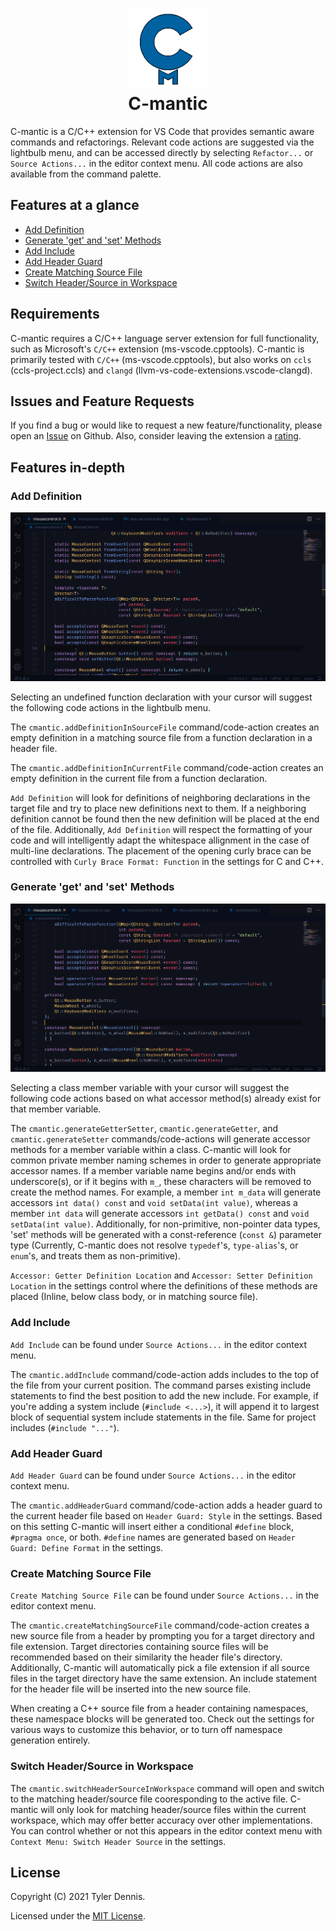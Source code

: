 <h1 align="center">
    <img src="./images/cmantic.png" width="128">
    <br>
    C-mantic
</h1>

C-mantic is a C/C++ extension for VS Code that provides semantic aware commands and refactorings. Relevant code actions are suggested via the lightbulb menu, and can be accessed directly by selecting `Refactor...` or `Source Actions...` in the editor context menu. All code actions are also available from the command palette.

## Features at a glance

- [Add Definition](#add-definition)
- [Generate 'get' and 'set' Methods](#generate-get-and-set-methods)
- [Add Include](#add-include)
- [Add Header Guard](#add-header-guard)
- [Create Matching Source File](#create-matching-source-file)
- [Switch Header/Source in Workspace](#switch-headersource-in-workspace)

## Requirements

C-mantic requires a C/C++ language server extension for full functionality, such as Microsoft's `C/C++` extension (ms-vscode.cpptools). C-mantic is primarily tested with `C/C++` (ms-vscode.cpptools), but also works on `ccls` (ccls-project.ccls) and `clangd` (llvm-vs-code-extensions.vscode-clangd).

## Issues and Feature Requests

If you find a bug or would like to request a new feature/functionality, please open an [Issue](https://github.com/BigBahss/vscode-cmantic/issues) on Github. Also, consider leaving the extension a [rating](https://marketplace.visualstudio.com/items?itemName=tdennis4496.cmantic#review-details).

## Features in-depth

### Add Definition

![Add Definition](./images/add_definition.gif)

Selecting an undefined function declaration with your cursor will suggest the following code actions in the lightbulb menu.

The `cmantic.addDefinitionInSourceFile` command/code-action creates an empty definition in a matching source file from a function declaration in a header file.

The `cmantic.addDefinitionInCurrentFile` command/code-action creates an empty definition in the current file from a function declaration.

`Add Definition` will look for definitions of neighboring declarations in the target file and try to place new definitions next to them. If a neighboring definition cannot be found then the new definition will be placed at the end of the file. Additionally, `Add Definition` will respect the formatting of your code and will intelligently adapt the whitespace allignment in the case of multi-line declarations. The placement of the opening curly brace can be controlled with `Curly Brace Format: Function` in the settings for C and C++.

### Generate 'get' and 'set' Methods

![Generate Accessors](./images/generate_accessors.gif)

Selecting a class member variable with your cursor will suggest the following code actions based on what accessor method(s) already exist for that member variable.

The `cmantic.generateGetterSetter`, `cmantic.generateGetter`, and `cmantic.generateSetter` commands/code-actions will generate accessor methods for a member variable within a class. C-mantic will look for common private member naming schemes in order to generate appropriate accessor names. If a member variable name begins and/or ends with underscore(s), or if it begins with `m_`, these characters will be removed to create the method names. For example, a member `int m_data` will generate accessors `int data() const` and `void setData(int value)`, whereas a member `int data` will generate accessors `int getData() const` and `void setData(int value)`. Additionally, for non-primitive, non-pointer data types, 'set' methods will be generated with a const-reference (`const &`) parameter type (Currently, C-mantic does not resolve `typedef`'s, `type-alias`'s, or `enum`'s, and treats them as non-primitive).

`Accessor: Getter Definition Location` and `Accessor: Setter Definition Location` in the settings control where the definitions of these methods are placed (Inline, below class body, or in matching source file).

### Add Include
`Add Include` can be found under `Source Actions...` in the editor context menu.

The `cmantic.addInclude` command/code-action adds includes to the top of the file from your current position. The command parses existing include statements to find the best position to add the new include. For example, if you're adding a system include (`#include <...>`), it will append it to largest block of sequential system include statements in the file. Same for project includes (`#include "..."`).

### Add Header Guard
`Add Header Guard` can be found under `Source Actions...` in the editor context menu.

The `cmantic.addHeaderGuard` command/code-action adds a header guard to the current header file based on `Header Guard: Style` in the settings. Based on this setting C-mantic will insert either a conditional `#define` block, `#pragma once`, or both. `#define` names are generated based on `Header Guard: Define Format` in the settings.

### Create Matching Source File
`Create Matching Source File` can be found under `Source Actions...` in the editor context menu.

The `cmantic.createMatchingSourceFile` command/code-action creates a new source file from a header by prompting you for a target directory and file extension. Target directories containing source files will be recommended based on their similarity the header file's directory. Additionally, C-mantic will automatically pick a file extension if all source files in the target directory have the same extension. An include statement for the header file will be inserted into the new source file.

When creating a C++ source file from a header containing namespaces, these namespace blocks will be generated too. Check out the settings for various ways to customize this behavior, or to turn off namespace generation entirely.

### Switch Header/Source in Workspace
The `cmantic.switchHeaderSourceInWorkspace` command will open and switch to the matching header/source file cooresponding to the active file. C-mantic will only look for matching header/source files within the current workspace, which may offer better accuracy over other implementations. You can control whether or not this appears in the editor context menu with `Context Menu: Switch Header Source` in the settings.

## License

Copyright (C) 2021 Tyler Dennis.

Licensed under the [MIT License](https://opensource.org/licenses/MIT).

